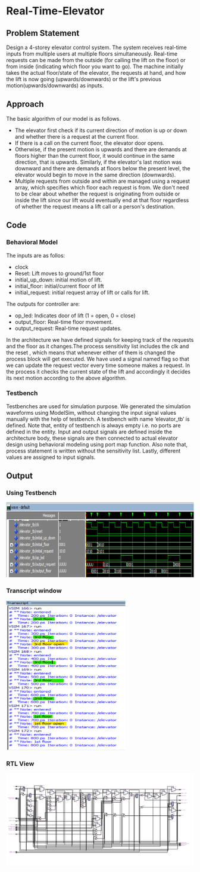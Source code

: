 # Real-Time-Elevator

## Problem Statement
Design a 4-storey elevator control system. The system receives real-time inputs from multiple users at multiple floors simultaneously. Real-time requests can be made from the outside (for calling the lift on the floor) or from inside (indicating which floor you want to go). The machine initially takes the actual floor/state of the elevator, the requests at hand, and how the lift is now going (upwards/downwards) or the lift's previous motion(upwards/downwards) as inputs.

## Approach
The basic algorithm of our model is as follows.
- The elevator first check if its current direction of motion is up or down and whether there is a request at the current floor.
- If there is a call on the current floor, the elevator door opens.
-  Otherwise, if the present motion is upwards and there are demands at floors higher than the current floor, it would continue in the same direction, that is upwards. Similarly, if the elevator's last motion was downward and there are demands at floors below the present level, the elevator would begin to move in the same direction (downwards).
- Multiple requests from outside and within are managed using a request array, which specifies which floor each request is from. We don't need to be clear about whether the request is originating from outside or inside the lift since our lift would eventually end at that floor regardless of whether the request means a lift call or a person's destination.

## Code
### Behavioral Model
The inputs are as follos:
- clock
- Reset: Lift moves to ground/1st floor
- initial_up_down: initial motion of lift.
- initial_floor: initial/current floor of lift
- initial_request: initial request array of lift or calls for lift.

The outputs for controller are:
- op_led: Indicates door of lift (1 = open, 0 = close)
- output_floor: Real-time floor movement.
- output_request: Real-time request updates.

In the architecture we have defined signals for keeping track of the requests and the floor as it changes.The process sensitivity list includes the clk and the reset , which means that whenever either of them is changed the process block will get executed. We have used a signal named flag so that we can update the request vector every time someone makes a request. In the process it checks the current state of the lift and accordingly it decides its next motion according to the above algorithm.

### Testbench
Testbenches are used for simulation purpose. We generated the simulation waveforms using ModelSim, without changing the input signal values manually with the help of testbench. A testbench with name ‘elevator_tb’ is defined. Note that, entity of testbench is always empty i.e. no ports are defined in the entity. Input and output signals are defined inside the architecture body, these signals are then connected to actual elevator design using behavioral modeling using port map function.  Also note that, process statement is written without the sensitivity list. Lastly, different values are assigned to input signals.

## Output

### Using Testbench
<img src="https://github.com/Shrutii07/Real-Time-Elevator/blob/main/Results/elevator_tb.png" height="200" width="720">

### Transcript window
<img src="https://github.com/Shrutii07/Real-Time-Elevator/blob/main/Results/elevator_transcript.png" height="400" width="320">

### RTL View
<img src="https://github.com/Shrutii07/Real-Time-Elevator/blob/main/Results/RTL_elevator.png"   height="250" width = "720">

